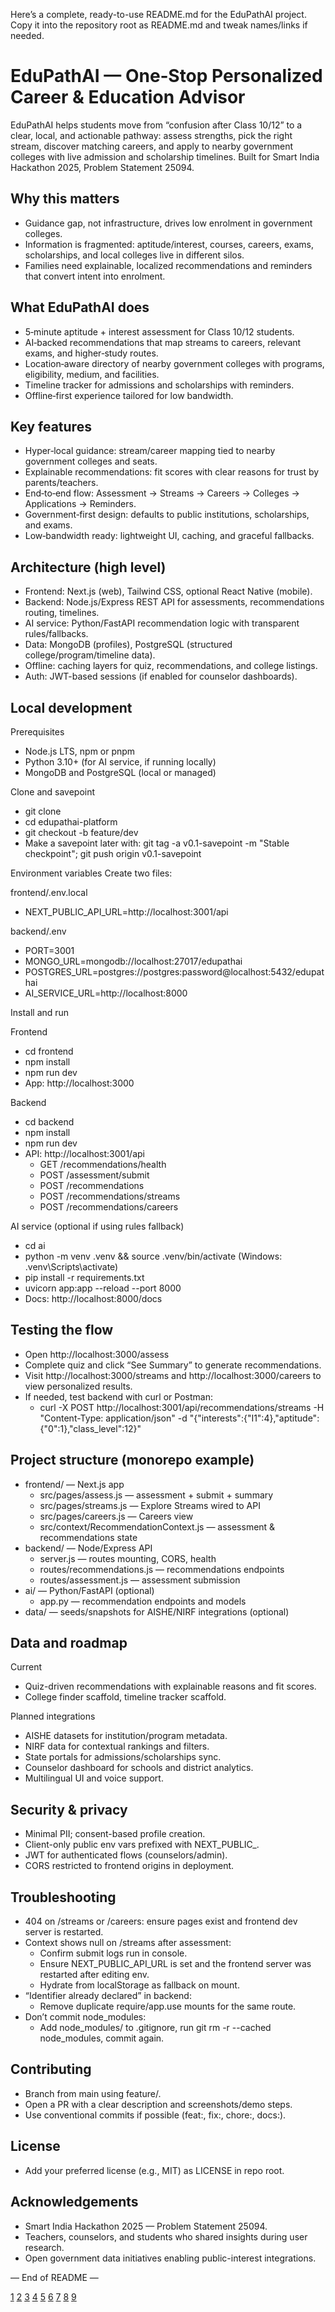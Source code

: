 Here’s a complete, ready-to-use README.md for the EduPathAI project. Copy it into the repository root as README.md and tweak names/links if needed.

# EduPathAI — One‑Stop Personalized Career & Education Advisor

EduPathAI helps students move from “confusion after Class 10/12” to a clear, local, and actionable pathway: assess strengths, pick the right stream, discover matching careers, and apply to nearby government colleges with live admission and scholarship timelines. Built for Smart India Hackathon 2025, Problem Statement 25094.

## Why this matters
- Guidance gap, not infrastructure, drives low enrolment in government colleges.
- Information is fragmented: aptitude/interest, courses, careers, exams, scholarships, and local colleges live in different silos.
- Families need explainable, localized recommendations and reminders that convert intent into enrolment.

## What EduPathAI does
- 5‑minute aptitude + interest assessment for Class 10/12 students.
- AI‑backed recommendations that map streams to careers, relevant exams, and higher‑study routes.
- Location‑aware directory of nearby government colleges with programs, eligibility, medium, and facilities.
- Timeline tracker for admissions and scholarships with reminders.
- Offline‑first experience tailored for low bandwidth.

## Key features
- Hyper‑local guidance: stream/career mapping tied to nearby government colleges and seats.
- Explainable recommendations: fit scores with clear reasons for trust by parents/teachers.
- End‑to‑end flow: Assessment → Streams → Careers → Colleges → Applications → Reminders.
- Government‑first design: defaults to public institutions, scholarships, and exams.
- Low‑bandwidth ready: lightweight UI, caching, and graceful fallbacks.

## Architecture (high level)
- Frontend: Next.js (web), Tailwind CSS, optional React Native (mobile).
- Backend: Node.js/Express REST API for assessments, recommendations routing, timelines.
- AI service: Python/FastAPI recommendation logic with transparent rules/fallbacks.
- Data: MongoDB (profiles), PostgreSQL (structured college/program/timeline data).
- Offline: caching layers for quiz, recommendations, and college listings.
- Auth: JWT-based sessions (if enabled for counselor dashboards).

## Local development

Prerequisites
- Node.js LTS, npm or pnpm
- Python 3.10+ (for AI service, if running locally)
- MongoDB and PostgreSQL (local or managed)

Clone and savepoint
- git clone <repo-url>
- cd edupathai-platform
- git checkout -b feature/dev
- Make a savepoint later with: git tag -a v0.1-savepoint -m "Stable checkpoint"; git push origin v0.1-savepoint

Environment variables
Create two files:

frontend/.env.local
- NEXT_PUBLIC_API_URL=http://localhost:3001/api

backend/.env
- PORT=3001
- MONGO_URL=mongodb://localhost:27017/edupathai
- POSTGRES_URL=postgres://postgres:password@localhost:5432/edupathai
- AI_SERVICE_URL=http://localhost:8000

Install and run

Frontend
- cd frontend
- npm install
- npm run dev
- App: http://localhost:3000

Backend
- cd backend
- npm install
- npm run dev
- API: http://localhost:3001/api
  - GET /recommendations/health
  - POST /assessment/submit
  - POST /recommendations
  - POST /recommendations/streams
  - POST /recommendations/careers

AI service (optional if using rules fallback)
- cd ai
- python -m venv .venv && source .venv/bin/activate (Windows: .venv\Scripts\activate)
- pip install -r requirements.txt
- uvicorn app:app --reload --port 8000
- Docs: http://localhost:8000/docs

## Testing the flow

- Open http://localhost:3000/assess
- Complete quiz and click “See Summary” to generate recommendations.
- Visit http://localhost:3000/streams and http://localhost:3000/careers to view personalized results.
- If needed, test backend with curl or Postman:
  - curl -X POST http://localhost:3001/api/recommendations/streams -H "Content-Type: application/json" -d "{\"interests\":{\"I1\":4},\"aptitude\":{\"0\":1},\"class_level\":12}"

## Project structure (monorepo example)

- frontend/ — Next.js app
  - src/pages/assess.js — assessment + submit + summary
  - src/pages/streams.js — Explore Streams wired to API
  - src/pages/careers.js — Careers view
  - src/context/RecommendationContext.js — assessment & recommendations state
- backend/ — Node/Express API
  - server.js — routes mounting, CORS, health
  - routes/recommendations.js — recommendations endpoints
  - routes/assessment.js — assessment submission
- ai/ — Python/FastAPI (optional)
  - app.py — recommendation endpoints and models
- data/ — seeds/snapshots for AISHE/NIRF integrations (optional)

## Data and roadmap

Current
- Quiz-driven recommendations with explainable reasons and fit scores.
- College finder scaffold, timeline tracker scaffold.

Planned integrations
- AISHE datasets for institution/program metadata.
- NIRF data for contextual rankings and filters.
- State portals for admissions/scholarships sync.
- Counselor dashboard for schools and district analytics.
- Multilingual UI and voice support.

## Security & privacy

- Minimal PII; consent-based profile creation.
- Client-only public env vars prefixed with NEXT_PUBLIC_.
- JWT for authenticated flows (counselors/admin).
- CORS restricted to frontend origins in deployment.

## Troubleshooting

- 404 on /streams or /careers: ensure pages exist and frontend dev server is restarted.
- Context shows null on /streams after assessment:
  - Confirm submit logs run in console.
  - Ensure NEXT_PUBLIC_API_URL is set and the frontend server was restarted after editing env.
  - Hydrate from localStorage as fallback on mount.
- “Identifier already declared” in backend:
  - Remove duplicate require/app.use mounts for the same route.
- Don’t commit node_modules:
  - Add node_modules/ to .gitignore, run git rm -r --cached node_modules, commit again.

## Contributing

- Branch from main using feature/<name>.
- Open a PR with a clear description and screenshots/demo steps.
- Use conventional commits if possible (feat:, fix:, chore:, docs:).

## License

- Add your preferred license (e.g., MIT) as LICENSE in repo root.

## Acknowledgements

- Smart India Hackathon 2025 — Problem Statement 25094.
- Teachers, counselors, and students who shared insights during user research.
- Open government data initiatives enabling public-interest integrations.

— End of README —

[1](https://github.com/othneildrew/Best-README-Template)
[2](https://github.com/directus-labs/hackathon-submission-template)
[3](https://dev.to/documatic/awesome-readme-examples-for-writing-better-readmes-3eh3)
[4](https://gitlab.oit.duke.edu/ds701/hackathon/-/blob/fe389fa66a29a0321b1876d7fedf368be6d62e27/README.md)
[5](https://dev.to/sumonta056/github-readme-template-for-personal-projects-3lka)
[6](https://bulldogjob.com/readme/how-to-write-a-good-readme-for-your-github-project)
[7](https://www.makeareadme.com)
[8](https://www.reddit.com/r/programming/comments/l0mgcy/github_readme_templates_creating_a_good_readme_is/)
[9](https://gitlab.ut.ee/maria.medina/hackathon-project-toolkit-1/-/blob/master/README.md)
